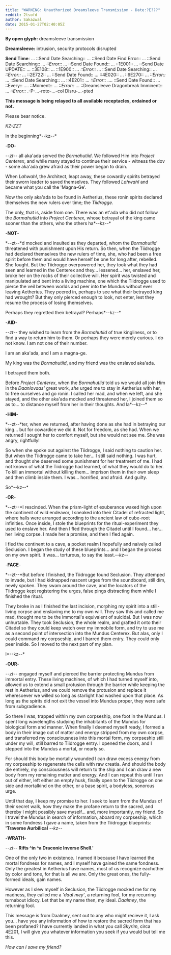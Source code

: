 ```yaml
---
title: "WARNING: Unauthorized Dreamsleeve Transmission - Date:?E???"
reddit: 2tsofd
author: Sakazwal
date: 2015-01-27T02:40:05Z
---
```


**By open glyph:** dreamsleeve transmission

**Dreamsleeve:** intrusion, security protocols disrupted

**Send Time**: ... ::Send Date Searching:: ... ::Send Date Find Error:: ... ::Send Date Searching:: ... *::Error::* ... ::Send Date Found:: ... ::1E001:: ... ::Send Date UPDATE:: ... ::3E108:: ... ::1E900:: ... *::Error::* ... ::Send Date Searching:: ... *::Error::* ... ::2E722:: ... ::Send Date Found:: ... ::4E020:: ... ::9E270:: ... *::Error::* ... ::Send Date Searching:: ... ::4E201:: ... *::Error::* .... ::Send Date Found:: ... ::Every:: .... ::Moment:: ... *::Error::* ... ::Dreamsleeve Dragonbreak Imminent:: ... *::Error::* .-P-...-roto-...-col Disru-...-pted



**This message is being relayed to all available receptacles, ordained or not.**

Please bear notice.

*KZ-ZZT*

In the beginning*--kz--*

-**DO**-

*--zt--* all aka'ada served the *Bormahutiid*. We followed Him into *Project Centerex*, and while many stayed to continue their service - witness the dov - some aka'ada grew afraid as their power began to drain.

When *Lahwahl*, the Architect, leapt away, these cowardly spirits betrayed their sworn leader to saved themselves. They followed *Lahwahl* and became what you call the 'Magna-Ge'.

Now the only aka'ada to be found in Aetherius, these ronin spirits declared themselves the new rulers over time; the *Tiidrogge*.

The only, that is, aside from one. There was an et'ada who did not follow the *Bormahutiid* into *Project Centerex*, whose betrayal of the king came sooner than the others, who the others ha*--kz--*

-**NOT**-

*--zt--*d mocked and insulted as they departed, whom the *Bormahutiid* threatened with punishment upon His return. So then, when the Tiidrogge had declared themselves the new rulers of time, she, who had been a free spirit before them and would have herself be one for long after, rebelled. She fought. But the Tiidrogge overpowered her, they took what they had seen and learned in the Centerex and they... lessened... her, enslaved her, broke her on the rocks of their collective will. Her spirit was twisted and manipulated and bent into a living machine, one which the Tiidrogge used to pierce the veil between worlds and peer into the Mundus without ever leaving Aetherius. They peered in, perhaps to see what their betrayed king had wrought? But they only pierced enough to look, not enter, lest they resume the process of losing themselves. 

Perhaps they regretted their betrayal? Perhaps*--kz--*

-**AID**-

*--zt--*
 they wished to learn from the *Bormahutiid* of true kingliness, or to find a way to return him to them. Or perhaps they were merely curious. I do not know. I am not one of their number.


I am an aka'ada, and I am a magna-ge. 

My king was the *Bormahutiid*, and my friend was the enslaved aka'ada. 

I betrayed them both.


Before *Project Centerex*, when the *Bormahutiid* told us we would all join Him in the *Daanlovaas'* great work,  *she* urged me to stay in Aetherius with her, to free ourselves and go ronin. I called her mad, and when we left, and she stayed, and the other aka'ada mocked and threatened her, I joined them so as to... to distance myself from her in their thoughts. And la*--kz--*

-**HIM**-

*--zt--*ter, when we returned, after having done as she had in betraying our king... but for cowardice we did it. Not for freedom, as she had. When we returned I sought her to comfort myself, but she would not see me. She was angry, rightfully! 

So when she spoke out against the Tiidrogge, I said nothing to caution her. But when the Tiidrogge came to take her... I still said nothing. I was hurt, and thought she deserved some punishment for her treatment of me. I had not known of what the Tiidrogge had learned, of what they would do to her. To kill an immortal without killing them...  imprison them in their own sleep and then climb inside them. I was... horrified, and afraid. And guilty. 

So*--kz--*

-**OR**-

*--zt--*I rescinded. When the prism-light of exuberance waxed high upon the continent of wild endeavor, I sneaked into their Citadel of refracted light, where halls were arranged according to the ancient law of cube-root infinities. Once inside, I stole the blueprints for the ritual-experiment they used to enslave her. And then I fled through the Citadel until I found... her... her living corpse. I made her a promise, and then I fled again.

I fled the continent to a cave, a pocket realm I hopefully and naively called Seclusion. I began the study of these blueprints... and I began the process on my own spirit. It was... torturous, to say the least.*--kz--*

-**FACE**-

*--zt--*But before I finished, the Tiidrogge found Seclusion. They attemped to invade, but I had kidnapped nascent urges from the soundboard, still dim, newly spoken. They swam around the cave, and the locators of the Tiidrogge kept registering the urges, false pings distracting them while I finished the ritual. 

They broke in as I finished the last incision, morphing my spirit into a still-living corpse and enslaving me to my own will. They saw this and called me mad, thought me to be the immortal's equivalent of suicidal. But I was now unhurtable. They took Seclusion, the whole realm, and grafted it onto their Citadel so they could keep watch over my immobile form, and try to use me as a second point of intersection into the Mundus Centerex. But alas, only I could command my corpseship, and I barred them entry. They could only peer inside. So I moved to the next part of my plan.

I*--kz--*

-**OUR**-

*--zt--* engaged myself and pierced the barrier protecting Mundus from immortal entry. These living machines, of which I had turned myself into, allowed us to extend a small protusion through the barrier while keeping the rest in Aetherius, and we could remove the protusion and replace it wheresoever we willed so long as starlight had washed upon that place. As long as the spirits did not exit the vessel into Mundus proper, they were safe from subgradience.

So there I was, trapped within my own corpseship, one foot in the Mundus. I spent long wavelengths studying the inhabitants of the Mundus for biological form and manner. When finally I deemed myself ready, I formed a body in their image out of matter and energy stripped from my own corpse, and transferred my consciousness into this mortal form, my corpseship still under my will, still barred to Tiidrogge entry. I opened the doors, and I stepped into the Mundus a mortal, or nearly so.

For should this body be mortally wounded I can draw excess energy from my corpseship to regenerate the cells with raw creatia. And should the body die entirely, my consciousness will return to the ship and I can draw a new body from my remaining matter and energy. And I can repeat this until I run out of either, left either an empty husk, finally open to the Tiidrogge on one side and mortalkind on the other, or a base spirit, a bodyless, sonorous urge.

Until that day, I keep my promise to her. I seek to learn from the Mundus of their secret walk, how they make the profane return to the sacred, and thereby I might possibly save myself... and, more importantly, my friend. So I travel the Mundus in search of information, aboard my corpseship, which in some fondness I gave a name, taken from the Tiidrogge blueprints: **'Traverse Aurbilical** *--kz--*

-**WRATH**-

*--zt--* **Rifts ^in ^a Draconic Inverse Shell.'**

One of the only two in existence. I named it because I have learned the mortal fondness for names, and I myself have gained the same fondness. Only the greatest in Aetherius have names, most of us recognize eachother by color and tone, for that is all we are. Only the great ones, the fully-formed ideals, gain names.

However as I slew myself in Seclusion, the Tiidrogge mocked me for my madness, they called me a *'daal mey'*, a returning fool, for my recurring turnabout idiocy. Let that be my name then, my ideal. *Daalmey*, the returning fool.

This message is from Daalmey, sent out to any who might recieve it, I ask you... have you any information of how to restore the sacred form that has been profaned? I have currently landed in what you call *Skyrim*, circa 4E201, I will give you whatever information you seek if you would but tell me this. 

*How can I save my friend?*
